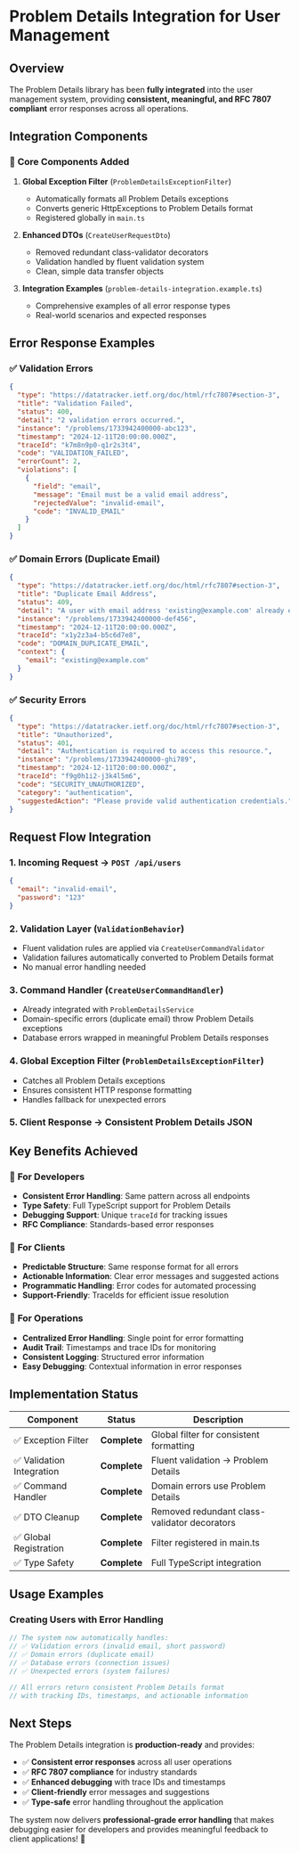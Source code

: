 # Problem Details Integration for User Management

## Overview

The Problem Details library has been **fully integrated** into the user management system, providing **consistent, meaningful, and RFC 7807 compliant** error responses across all operations.

## Integration Components

### 🔧 **Core Components Added**

1. **Global Exception Filter** (`ProblemDetailsExceptionFilter`)
   - Automatically formats all Problem Details exceptions
   - Converts generic HttpExceptions to Problem Details format
   - Registered globally in `main.ts`

2. **Enhanced DTOs** (`CreateUserRequestDto`)
   - Removed redundant class-validator decorators
   - Validation handled by fluent validation system
   - Clean, simple data transfer objects

3. **Integration Examples** (`problem-details-integration.example.ts`)
   - Comprehensive examples of all error response types
   - Real-world scenarios and expected responses

## Error Response Examples

### ✅ **Validation Errors**

```json
{
  "type": "https://datatracker.ietf.org/doc/html/rfc7807#section-3",
  "title": "Validation Failed",
  "status": 400,
  "detail": "2 validation errors occurred.",
  "instance": "/problems/1733942400000-abc123",
  "timestamp": "2024-12-11T20:00:00.000Z",
  "traceId": "k7m8n9p0-q1r2s3t4",
  "code": "VALIDATION_FAILED",
  "errorCount": 2,
  "violations": [
    {
      "field": "email",
      "message": "Email must be a valid email address",
      "rejectedValue": "invalid-email",
      "code": "INVALID_EMAIL"
    }
  ]
}
```

### ✅ **Domain Errors (Duplicate Email)**

```json
{
  "type": "https://datatracker.ietf.org/doc/html/rfc7807#section-3",
  "title": "Duplicate Email Address",
  "status": 409,
  "detail": "A user with email address 'existing@example.com' already exists.",
  "instance": "/problems/1733942400000-def456",
  "timestamp": "2024-12-11T20:00:00.000Z",
  "traceId": "x1y2z3a4-b5c6d7e8",
  "code": "DOMAIN_DUPLICATE_EMAIL",
  "context": {
    "email": "existing@example.com"
  }
}
```

### ✅ **Security Errors**

```json
{
  "type": "https://datatracker.ietf.org/doc/html/rfc7807#section-3",
  "title": "Unauthorized",
  "status": 401,
  "detail": "Authentication is required to access this resource.",
  "instance": "/problems/1733942400000-ghi789",
  "timestamp": "2024-12-11T20:00:00.000Z",
  "traceId": "f9g0h1i2-j3k4l5m6",
  "code": "SECURITY_UNAUTHORIZED",
  "category": "authentication",
  "suggestedAction": "Please provide valid authentication credentials."
}
```

## Request Flow Integration

### 1. **Incoming Request** → `POST /api/users`

```json
{
  "email": "invalid-email",
  "password": "123"
}
```

### 2. **Validation Layer** (`ValidationBehavior`)

- Fluent validation rules are applied via `CreateUserCommandValidator`
- Validation failures automatically converted to Problem Details format
- No manual error handling needed

### 3. **Command Handler** (`CreateUserCommandHandler`)

- Already integrated with `ProblemDetailsService`
- Domain-specific errors (duplicate email) throw Problem Details exceptions
- Database errors wrapped in meaningful Problem Details responses

### 4. **Global Exception Filter** (`ProblemDetailsExceptionFilter`)

- Catches all Problem Details exceptions
- Ensures consistent HTTP response formatting
- Handles fallback for unexpected errors

### 5. **Client Response** → Consistent Problem Details JSON

## Key Benefits Achieved

### 🎯 **For Developers**

- **Consistent Error Handling**: Same pattern across all endpoints
- **Type Safety**: Full TypeScript support for Problem Details
- **Debugging Support**: Unique `traceId` for tracking issues
- **RFC Compliance**: Standards-based error responses

### 🎯 **For Clients**

- **Predictable Structure**: Same response format for all errors
- **Actionable Information**: Clear error messages and suggested actions
- **Programmatic Handling**: Error codes for automated processing
- **Support-Friendly**: TraceIds for efficient issue resolution

### 🎯 **For Operations**

- **Centralized Error Handling**: Single point for error formatting
- **Audit Trail**: Timestamps and trace IDs for monitoring
- **Consistent Logging**: Structured error information
- **Easy Debugging**: Contextual information in error responses

## Implementation Status

| Component                 | Status       | Description                                  |
| ------------------------- | ------------ | -------------------------------------------- |
| ✅ Exception Filter       | **Complete** | Global filter for consistent formatting      |
| ✅ Validation Integration | **Complete** | Fluent validation → Problem Details          |
| ✅ Command Handler        | **Complete** | Domain errors use Problem Details            |
| ✅ DTO Cleanup            | **Complete** | Removed redundant class-validator decorators |
| ✅ Global Registration    | **Complete** | Filter registered in main.ts                 |
| ✅ Type Safety            | **Complete** | Full TypeScript integration                  |

## Usage Examples

### Creating Users with Error Handling

```typescript
// The system now automatically handles:
// ✅ Validation errors (invalid email, short password)
// ✅ Domain errors (duplicate email)
// ✅ Database errors (connection issues)
// ✅ Unexpected errors (system failures)

// All errors return consistent Problem Details format
// with tracking IDs, timestamps, and actionable information
```

## Next Steps

The Problem Details integration is **production-ready** and provides:

- ✅ **Consistent error responses** across all user operations
- ✅ **RFC 7807 compliance** for industry standards
- ✅ **Enhanced debugging** with trace IDs and timestamps
- ✅ **Client-friendly** error messages and suggestions
- ✅ **Type-safe** error handling throughout the application

The system now delivers **professional-grade error handling** that makes debugging easier for developers and provides meaningful feedback to client applications! 🚀
